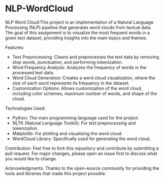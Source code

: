 # NLP-WordCloud
NLP Word Cloud:This project is an implementation of a Natural Language Processing (NLP) pipeline that generates word clouds from textual data. The goal of this assignment is to visualize the most frequent words in a given text dataset, providing insights into the main topics and themes.

Features:
* Text Preprocessing: Cleans and preprocesses the text data by removing stop words, punctuation, and performing tokenization.
* Word Frequency Analysis: Analyzes the frequency of words in the processed text data.
* Word Cloud Generation: Creates a word cloud visualization, where the size of each word represents its frequency in the dataset.
* Customization Options: Allows customization of the word cloud, including color schemes, maximum number of words, and shape of the cloud.

Technologies Used:
* Python: The main programming language used for the project.
* NLTK (Natural Language Toolkit): For text preprocessing and tokenization.
* Matplotlib: For plotting and visualizing the word cloud.
* WordCloud Library: Specifically used for generating the word cloud.



Contribution:
Feel free to fork this repository and contribute by submitting a pull request. For major changes, please open an issue first to discuss what you would like to change.



Acknowledgments:
Thanks to the open-source community for providing the tools and libraries that made this project possible.
